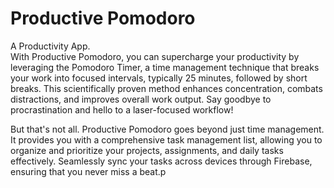 # Productive Pomodoro
A Productivity App.  
With Productive Pomodoro, you can supercharge your productivity by leveraging the Pomodoro Timer, a time management technique that breaks your work into focused intervals, typically 25 minutes, followed by short breaks. This scientifically proven method enhances concentration, combats distractions, and improves overall work output. Say goodbye to procrastination and hello to a laser-focused workflow!  

But that's not all. Productive Pomodoro goes beyond just time management. It provides you with a comprehensive task management list, allowing you to organize and prioritize your projects, assignments, and daily tasks effectively. Seamlessly sync your tasks across devices through Firebase, ensuring that you never miss a beat.p

